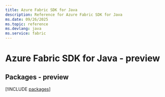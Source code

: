 ```yaml
---
title: Azure Fabric SDK for Java
description: Reference for Azure Fabric SDK for Java
ms.date: 09/26/2025
ms.topic: reference
ms.devlang: java
ms.service: fabric
---
```

# Azure Fabric SDK for Java - preview
## Packages - preview
[!INCLUDE [packages](fabric-index.md)]